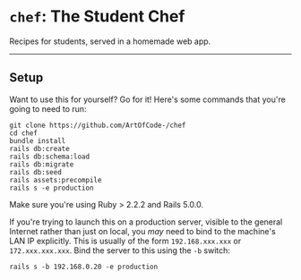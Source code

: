 # `chef`: The Student Chef
Recipes for students, served in a homemade web app.

-----

## Setup
Want to use this for yourself? Go for it! Here's some commands that you're going to need to run:

    git clone https://github.com/ArtOfCode-/chef
    cd chef
    bundle install
    rails db:create
    rails db:schema:load
    rails db:migrate
    rails db:seed
    rails assets:precompile
    rails s -e production

Make sure you're using Ruby > 2.2.2 and Rails 5.0.0.

If you're trying to launch this on a production server, visible to the general Internet rather than just on local, you
*may* need to bind to the machine's LAN IP explicitly. This is usually of the form `192.168.xxx.xxx` or `172.xxx.xxx.xxx`.
Bind the server to this using the `-b` switch:

    rails s -b 192.168.0.20 -e production
